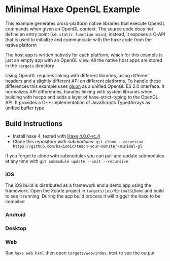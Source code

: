 # Minimal Haxe OpenGL Example

This example generates cross-platform native libraries that execute OpenGL commands when given an OpenGL context. The source code does not define an entry point (i.e. `static function main`), instead, it exposes a C-API that is used to initialize and communicate with the haxe code from the native platform

The host app is written natively for each platform, which for this example is just an empty app with an OpenGL view. All the native host apps are stored in the `targets` directory

Using OpenGL requires linking with different libraries, using different headers and a slightly different API on different platforms. To handle these differences this example uses [gluon](https://github.com/haxiomic/gluon) as a unified OpenGL ES 2.0 interface. It normalizes API differences, handles linking with system libraries when building with hxcpp and adds a layer of haxe-strict-typing to the OpenGL API. It provides a C++ implementation of JavaScripts TypedArrays as unified buffer type



## Build Instructions

- Install haxe 4, tested with [Haxe 4.0.0-rc.4](https://haxe.org/download/version/4.0.0-rc.4/)
- Clone this repository *with submodules*:  `git clone --recursive https://github.com/haxiomic/teach-your-monster-minimal-gl`


If you forget to clone with submodules you can pull and update submodules at any time with `git submodule update --init --recursive`

### iOS

The iOS build is distributed as a framework and a demo app using the framework. Open the Xcode project in `targets/ios/MinimalGLDemo` and build to see it running. During the app build process it will trigger the haxe to be compiled

### Android

### Desktop

### Web

Run `haxe web.hxml` then open `targets/web/index.html` to see the output